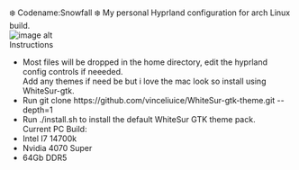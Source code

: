 :snowflake:  Codename:Snowfall :snowflake:
My personal Hyprland configuration for arch Linux build.<br />
![image alt](https://github.com/bleu-eve/photo/blob/2d09767c5ad4e82eac673072a5629bc2ac5a209c/2025-03-31-170916_hyprshot.png)<br />
Instructions<br />
<ul>
<li>Most files will be dropped in the home directory, edit the hyprland config controls if neeeded.<br />
Add any themes if need be but i love the mac look so install using WhiteSur-gtk.<br />
  <li>Run git clone https://github.com/vinceliuice/WhiteSur-gtk-theme.git --depth=1
  
  <li>Run ./install.sh to install the default WhiteSur GTK theme pack.<br />
Current PC Build:<br />
<li>Intel I7 14700k</li>
<li>Nvidia 4070 Super</li>
<li>64Gb DDR5</li>

